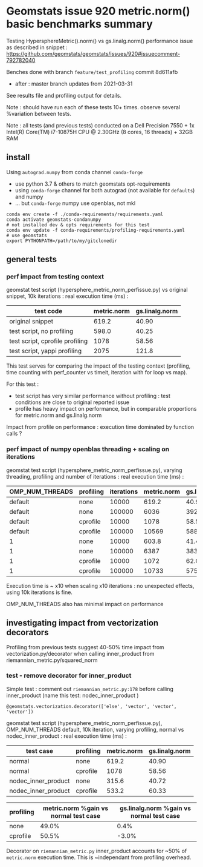 # Geomstats issue 920 metric.norm() basic benchmarks summary

Testing HypersphereMetric().norm() vs gs.linalg.norm() performance issue as described in snippet :
https://github.com/geomstats/geomstats/issues/920#issuecomment-792782040

Benches done with branch `feature/test_profiling` commit 8d611afb
* after : master branch updates from 2021-03-31

See results file and profiling output for details.

Note : should have run each of these tests 10+ times. observe several %variation between tests.

Note : all tests (and previous tests) conducted on a Dell Precision 7550 + 1x Intel(R) Core(TM) i7-10875H CPU @ 2.30GHz (8 cores, 16 threads) + 32GB RAM


## install

Using `autograd.numpy` from conda channel `conda-forge`
* use python 3.7 & others to match geomstats opt-requirements
* using `conda-forge` channel for both autograd (not available for `defaults`) and numpy
* ... but `conda-forge` numpy use openblas, not mkl

```
conda env create -f ./conda-requirements/requirements.yaml
conda activate geomstats-condanumpy
# not installed dev & opts requirements for this test
conda env update -f conda-requirements/profiling-requirements.yaml
# use geomstats
export PYTHONPATH=/path/to/my/gitclonedir
```

## general tests

### perf impact from testing context

geomstat test script (hypersphere_metric_norm_perfissue.py) vs original snippet, 10k iterations : real execution time (ms) :

| test code                        | metric.norm | gs.linalg.norm |
| -------------------------------- | ----------- | -------------- |
| original snippet                 | 619.2       | 40.90          |
| test script, no profiling        | 598.0       | 40.25          |
| test script, cprofile profiling  | 1078        | 58.56          |
| test script, yappi profiling     | 2075        | 121.8          |

This test serves for comparing the impact of the testing context (profiling, time counting with perf_counter vs timeit, iteration with for loop vs map).

For this test :
* test script has very similar performance without profiling : test conditions are close to original reported issue
* profile has heavy impact on performance, but in comparable proportions for metric.norm and gs.linalg.norm

Impact from profile on performance : execution time dominated by function calls ?


### perf impact of numpy openblas threading + scaling on iterations

geomstat test script (hypersphere_metric_norm_perfissue.py), varying threading, profiling and number of iterations : real execution time (ms) :

| OMP_NUM_THREADS |profiling | iterations | metric.norm | gs.linalg.norm |
| --------------- | -------- |----------- | ----------- | -------------- |
| default         | none     | 10000      | 619.2       | 40.90          |
| default         | none     | 100000     | 6036        | 392.8          |
| default         | cprofile | 10000      | 1078        | 58.56          |
| default         | cprofile | 100000     | 10569       | 588.1          |
| 1               | none     | 10000      | 603.8       | 41.46          |
| 1               | none     | 100000     | 6387        | 383.1          |
| 1               | cprofile | 10000      | 1072        | 62.07          |
| 1               | cprofile | 100000     | 10733       | 575.2          |

Execution time is ~ x10 when scaling x10 iterations : no unexpected effects, using 10k iterations is fine.

OMP_NUM_THREADS also has minimal impact on performance


## investigating impact from vectorization decorators

Profiling from previous tests suggest 40-50% time impact from vectorization.py/decorator when calling inner_product from riemannian_metric.py/squared_norm

### test - remove decorator for inner_product

Simple test : comment out `riemannian_metric.py:178` before calling inner_product (name this test: nodec_inner_product )
```
@geomstats.vectorization.decorator(['else', 'vector', 'vector', 'vector'])
```

geomstat test script (hypersphere_metric_norm_perfissue.py), OMP_NUM_THREADS default, 10k iteration, varying profiling, normal vs nodec_inner_product : real execution time (ms) :

| test case           | profiling | metric.norm | gs.linalg.norm |
| ------------------- | --------- | ----------- | -------------- |
| normal              | none      | 619.2       | 40.90          |
| normal              | cprofile  | 1078        | 58.56          |
| nodec_inner_product | none      | 315.6       | 40.72          |
| nodec_inner_product | cprofile  | 533.2       | 60.33          |

| profiling | metric.norm %gain vs normal test case | gs.linalg.norm %gain vs normal test case |
| --------- | ------------------------------------- | ---------------------------------------- |
| none      | 49.0%                                 | 0.4%                                     |
| cprofile  | 50.5%                                 | -3.0%                                    |

Decorator on `riemannian_metric.py` inner_product accounts for ~50% of `metric.norm` execution time. This is ~independant from profiling overhead.